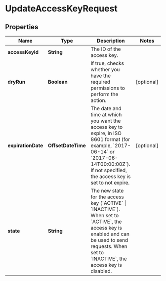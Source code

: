 

# UpdateAccessKeyRequest


## Properties

| Name | Type | Description | Notes |
|------------ | ------------- | ------------- | -------------|
|**accessKeyId** | **String** | The ID of the access key. |  |
|**dryRun** | **Boolean** | If true, checks whether you have the required permissions to perform the action. |  [optional] |
|**expirationDate** | **OffsetDateTime** | The date and time at which you want the access key to expire, in ISO 8601 format (for example, &#x60;2017-06-14&#x60; or &#x60;2017-06-14T00:00:00Z&#x60;). If not specified, the access key is set to not expire. |  [optional] |
|**state** | **String** | The new state for the access key (&#x60;ACTIVE&#x60; \\| &#x60;INACTIVE&#x60;). When set to &#x60;ACTIVE&#x60;, the access key is enabled and can be used to send requests. When set to &#x60;INACTIVE&#x60;, the access key is disabled. |  |



